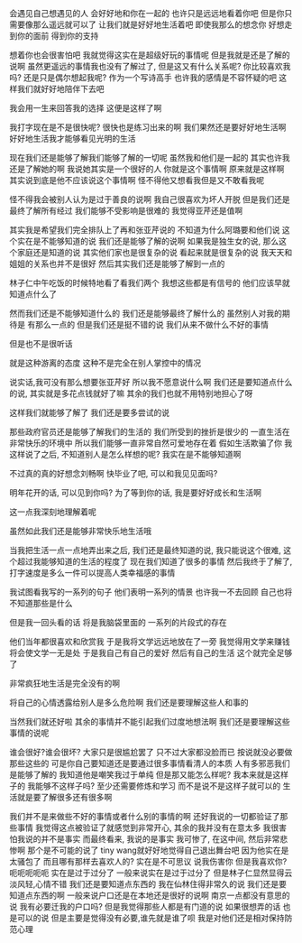 会遇见自己想遇见的人
会好好地和你在一起的
也许只是远远地看着你吧
但是你只需要像那么遥远就可以了
让我们就是好好地生活着吧
即使我那么的想念你
好想走到你的面前
得到你的支持

想着你也会很害怕吧
我就觉得这实在是超级好玩的事情呢
但是我就是还是了解的说啊
虽然更遥远的事情我也没有了解过了, 但是这又有什么关系呢?
你比较喜欢我吗?
还是只是偶尔想起我呢?
作为一个写诗高手
也许我的感情是不容怀疑的吧
这样我们就好好地陪伴下去吧

我会用一生来回答我的选择
这便是这样了啊

我打字现在是不是很快呢?
很快也是练习出来的啊
我们果然还是要好好地生活啊
好好地生活我才能够看见光明的生活

现在我们还是能够了解我们能够了解的一切呢
虽然我和他们是一起的
其实也许我还是了解她的啊
我说她其实是一个很好的人
你就是这个事情啊
原来就是这样啊
其实说到底是他不应该说这个事情啊
怪不得他又想看我但是又不敢看我呢

怪不得我会被别人认为是过于善良的说啊
我自己很喜欢为坏人开脱
但是我们还是最终了解所有经过
我们能够不受影响是很难的
我觉得亚芹还是值啊

其实我是希望我们完全排队上了再和张亚芹说的
不知道为什么阿璐要和他们说
这个实在是不能够知道的说
我们还是能够了解的说啊
如果我是独生女的说, 
那么这个家庭还是知道的说
其实他们家也是很复杂的说
看起来就是很复杂的说
我天天和姐姐的关系也并不是很好
然后其实我们还是能够了解到一点的

林子仁中午吃饭的时候特地看了看我们两个
我想这些都是有信号的
他们应该早就知道点什么了

然而我们还是不能够知道什么的
我们还是能够最终了解什么的
虽然别人对我的期待是
有那么一点的
但是我们还是挺不错的说
我们从来不做什么不好的事情

但是也不是很听话

就是这种游离的态度
这种不是完全在别人掌控中的情况

说实话,我可没有那么想要张亚芹好
所以我不愿意说什么啊
我们还是要知道点什么的说,
其实就是多花点钱就好了嘛
其余的我们也就不用特别地担心了呀

这样我们就能够了解了
我们还是要多尝试的说

那些政府官员还是能够了解我们的生活的
我们所受到的挫折是很少的
一直生活在非常快乐的环境中
所以我们能够一直非常自然可爱地存在着
假如生活欺骗了你
我这样说了之后,
不知道别人是怎么样想的呢?
我实在是不能够知道啊

不过真的真的好想念刘畅啊
快毕业了吧,
可以和我见见面吗?

明年花开的话, 可以见到你吗?
为了等到你的话, 我是要好好成长和生活啊

这一点我深刻地理解着呢

虽然如此我们还是能够非常快乐地生活哦

当我把生活一点一点地弄出来之后,
我们还是最终知道的说,
我只能说这个很难,
这个超过我能够知道的生活的程度了
现在我们知道了很多的事情
然后我终于了解了,
打字速度是多么一件可以提高人类幸福感的事情

我试图看我写的一系列的句子
他们表明一系列的情景
也许我一不去回顾
自己也将不知道那些是什么

但是我一回头看的话
将是我脑袋里面的
一系列的片段式的存在

他们当年都很喜欢和欣赏我
于是我将文学远远地放在了一旁
我觉得用文学来赚钱将会使文学一无是处
于是我自己有自己的爱好
然后有自己的生活
这个就完全足够了

非常疯狂地生活是完全没有的啊

将自己的心情透露给别人是多么危险啊
我们还是要理解这些人和事的

当然我们就还好啦
其余的事情并不能引起我们过度地想法啊
我们还是要理解这些事情的说呢

谁会很好?谁会很坏? 大家只是很尴尬罢了
只不过大家都没脸而已
按说就没必要做那些这些的
可是你自己要知道还是要通过很多事情看清人的本质
人有多邪恶我们是能够了解的
我知道他是嘲笑我过于单纯
但是那又能怎么样呢?
我本来就是这样子的
我能够不这样子吗?
至少还需要修炼和学习
而不是说不是这样子就可以的
生活就是要了解很多还有很多啊

我们并不是来做些不好的事情或者什么别的事情的啊
还好我说的一切都验证了那些事情
我觉得这点被验证了就感觉到非常开心,
其余的我并没有在意太多
我很害怕我说的并不是事实
而最终看来, 我说的是事实
我可惨了, 在这中间, 然后非常悲惨啊
那个是不可能的说了
tiny wang就好好地觉得自己退出舞台吧
因为他实在是太骚包了
而且哪有那样去喜欢人的?
实在是不可思议
说我伤害你
但是我喜欢你?
呃呃呃呃呃
实在是过于过分了
一般来说实在是过于过分了
但是林子仁显然显得云淡风轻,心情不错
我们还是要知道点东西的
我在仙林住得非常久的说
我们还是要知道点东西的啊
一般来说户口还是在本地还是很好的说啊
南京一点都没有意思的说
我有必要迁我的户口吗?
但是我觉得那些人都是有门道的说
如果很想弄的话
也是可以的说
但是主要是觉得没有必要,谁先就是谁了呗
我是对他们还是相对保持防范心理